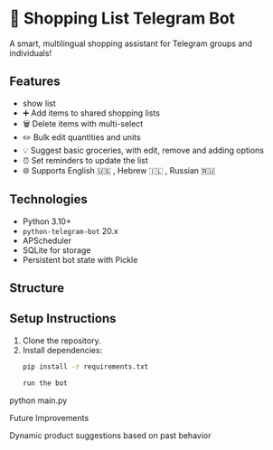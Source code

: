 # 🛒 Shopping List Telegram Bot

A smart, multilingual shopping assistant for Telegram groups and individuals!

## Features
- show list
- ➕ Add items to shared shopping lists
- 🗑️ Delete items with multi-select
- ✏️ Bulk edit quantities and units
- 💡 Suggest basic groceries, with edit, remove and adding options
- ⏰ Set reminders to update the list
- 🌐 Supports English 🇺🇸 , Hebrew 🇮🇱 , Russian 🇷🇺


## Technologies
- Python 3.10+
- `python-telegram-bot` 20.x
- APScheduler
- SQLite for storage
- Persistent bot state with Pickle

## Structure



## Setup Instructions

1. Clone the repository.
2. Install dependencies:
   ```bash
   pip install -r requirements.txt
   
   run the bot 
python main.py


Future Improvements

Dynamic product suggestions based on past behavior


